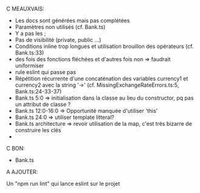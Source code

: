C MEAUXVAIS:

- Les docs sont générées mais pas complétées
- Paramètres non utilisés (cf. Bank.ts)
- Y a pas les ;
- Pas de visibilité (private, public ...)
- Conditions inline trop longues et utilisation brouillon des opérateurs (cf. Bank.ts:33)
- des fois des fonctions fléchées et d'autres fois non => faudrait uniformiser
- rule eslint qui passe pas 
- Répétition récurrente d'une concaténation des variables currency1 et currency2 avec la string '->'
  (cf. MissingExchangeRateErrors.ts:5, Bank.ts:24-33-37)
- Bank.ts 5:0 => initialisation dans la classe au lieu du constructor, pq pas un attribut de classe ?
- Bank.ts 12:0-16:0 => Opportunité manquée d'utiliser 'this'
- Bank.ts 24:0 => utiliser template litteral?
- Bank.ts architecture => revoir utilisation de la map, c'est très bizarre de construire les clés
- 


C BON:
- Bank.ts 


A AJOUTER:

Un "npm run lint" qui lance eslint sur le projet